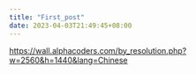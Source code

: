 ```yaml
---
title: "First_post"
date: 2023-04-03T21:49:45+08:00
---
```



https://wall.alphacoders.com/by_resolution.php?w=2560&h=1440&lang=Chinese